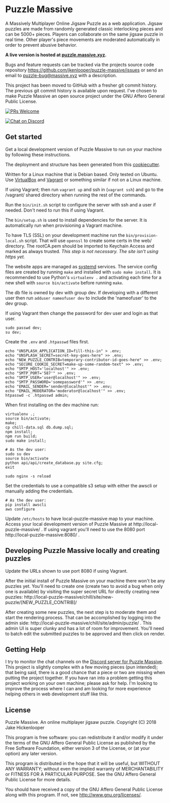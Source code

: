 # Puzzle Massive

A Massively Multiplayer Online Jigsaw Puzzle as a web application.  Jigsaw
puzzles are made from randomly generated classic interlocking pieces and can be
5000+ pieces.  Players can collaborate on the same jigsaw puzzle in real time.
Other player's piece movements are moderated automatically in order to prevent
abusive behavior.

**A live version is hosted at [puzzle.massive.xyz](http://puzzle.massive.xyz).**

Bugs and feature requests can be tracked via the projects source code repository
https://github.com/jkenlooper/puzzle-massive/issues
or send an email to puzzle-bug@massive.xyz with a description.

This project has been moved to GitHub with a fresher git commit history. The
previous git commit history is available upon request.  I've chosen to make
Puzzle Massive an open source project under the GNU Affero General Public
License.

[![PRs Welcome](https://img.shields.io/badge/PRs-welcome-brightgreen.svg?style=flat-square)](http://makeapullrequest.com) 

[![Chat on Discord](https://img.shields.io/badge/chat-on%20Discord-green.svg)](https://discord.gg/uVhE2Kd)

## Get started

Get a local development version of Puzzle Massive to run on your machine by
following these instructions.

The deployment and structure has been generated from this
[cookiecutter](https://github.com/jkenlooper/cookiecutter-website).

Written for a Linux machine that is Debian based.  Only tested on Ubuntu.  Use
 [VirtualBox](https://www.virtualbox.org/) and
 [Vagrant](https://www.vagrantup.com/) or something similar if not on a Linux
 machine.

If using Vagrant; then run `vagrant up` and ssh in (`vagrant ssh`) and go to
the /vagrant/ shared directory when running the rest of the commands.

Run the `bin/init.sh` script to configure the server with ssh and a user if
needed. Don't need to run this if using Vagrant.

The `bin/setup.sh` is used to install dependencies for the server.  It is
automatically run when provisioning a Vagrant machine.

To have TLS (SSL) on your development machine run the `bin/provision-local.sh`
script. That will use `openssl` to create some certs in the web/ directory.
The rootCA.pem should be imported to Keychain Access and marked as always trusted.
*This step is not necessary.  The site isn't using https yet.*

The website apps are managed as 
[systemd](https://freedesktop.org/wiki/Software/systemd/) services.
The service config files are created by running `make` and installed with 
`sudo make install`.  It is recommended to use Python's `virtualenv .`
and activating each time for a new shell with `source bin/activate` before
running `make`.

The db file is owned by dev with group dev.  If developing with
a different user then run `adduser nameofuser dev` to include the 'nameofuser'
to the dev group.

If using Vagrant then change the password for dev user and login as that user.
```
sudo passwd dev;
su dev;
```

Create the `.env` and `.htpasswd` files first. 
```
echo "UNSPLASH_APPLICATION_ID=fill-this-in" > .env;
echo "UNSPLASH_SECRET=secret-key-goes-here" >> .env;
echo "NEW_PUZZLE_CONTRIB=temporary-contributor-id-goes-here" >> .env;
echo "SECURE_COOKIE_SECRET=make-up-some-random-text" >> .env;
echo "SMTP_HOST='localhost'" >> .env;
echo "SMTP_PORT='587'" >> .env;
echo "SMTP_USER='user@localhost'" >> .env;
echo "SMTP_PASSWORD='somepassword'" >> .env;
echo "EMAIL_SENDER='sender@localhost'" >> .env;
echo "EMAIL_MODERATOR='moderator@localhost'" >> .env;
htpasswd -c .htpasswd admin;
```


When first installing on the dev machine run:

```
virtualenv .;
source bin/activate;
make;
cp chill-data.sql db.dump.sql;
npm install;
npm run build;
sudo make install;

# As the dev user:
sudo su dev
source bin/activate
python api/api/create_database.py site.cfg;
exit

sudo nginx -s reload
```

Set the credentials to use a compatible s3 setup with either the awscli or
manually adding the credentials.
```
# As the dev user:
pip install awscli
aws configure
```

Update `/etc/hosts` to have local-puzzle-massive map to your machine.  Access your
local development version of Puzzle Massive at http://local-puzzle-massive/ .
If using vagrant you'll need to use the 8080 port http://local-puzzle-massive:8080/ .

## Developing Puzzle Massive locally and creating puzzles

Update the URLs shown to use port 8080 if using Vagrant.

After the initial install of Puzzle Massive on your machine there won't be any
puzzles yet.  You'll need to create one (create two to avoid a bug when only one
is available) by visiting the super secret URL for directly creating new
puzzles: 
http://local-puzzle-massive/chill/site/new-puzzle/[NEW_PUZZLE_CONTRIB]/

After creating some new puzzles, the next step is to moderate them and start
the rendering process.  That can be accomplished by logging into the admin side:
http://local-puzzle-massive/chill/site/admin/puzzle/ . This admin UI is super
clunky and has a lot of room for improvement.  You'll need to batch edit the
submitted puzzles to be approved and then click on render.

## Getting Help

I try to monitor the chat channels on the [Discord server for Puzzle
Massive](https://discord.gg/uVhE2Kd).  This project is slightly complex with
a few moving pieces (pun intended); that being said, there is a good chance that
a piece or two are missing when putting the project together.  If you have ran
into a problem getting this project working on your own machine; please ask for
help.  I'm looking to improve the process where I can and am looking for more
experience helping others in web development stuff like this.


## License

Puzzle Massive. An online multiplayer jigsaw puzzle.
Copyright (C) 2018 Jake Hickenlooper

This program is free software: you can redistribute it and/or modify
it under the terms of the GNU Affero General Public License as
published by the Free Software Foundation, either version 3 of the
License, or (at your option) any later version.

This program is distributed in the hope that it will be useful,
but WITHOUT ANY WARRANTY; without even the implied warranty of
MERCHANTABILITY or FITNESS FOR A PARTICULAR PURPOSE.  See the
GNU Affero General Public License for more details.

You should have received a copy of the GNU Affero General Public License
along with this program.  If not, see <http://www.gnu.org/licenses/>.

